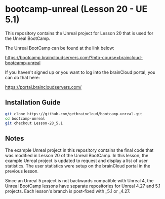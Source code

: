 # bootcamp-unreal (Lesson 20 - UE 5.1)

This repository contains the Unreal project for Lesson 20 that is used for the Unreal BootCamp.

The Unreal BootCamp can be found at the link below:

https://bootcamp.braincloudservers.com/?mto-course=braincloud-bootcamp-unreal


If you haven't signed up or you want to log into the brainCloud portal, you can do that here:

https://portal.braincloudservers.com/


## Installation Guide

```bash
git clone https://github.com/getbraincloud/bootcamp-unreal.git
cd bootcamp-unreal
git checkout Lesson-20_5.1
```

## Notes

The example Unreal project in this repository contains the final code that was modified in Lesson 20 of the Unreal BootCamp. In this lesson, the example Unreal project is updated to request and display a list of user statistics. The user statistics were setup on the brainCloud portal in the previous lesson.

Since an Unreal 5 project is not backwards compatible with Unreal 4, the Unreal BootCamp lessons have separate repositories for Unreal 4.27 and 5.1 projects. Each lesson's branch is post-fixed with _5.1 or _4.27.
